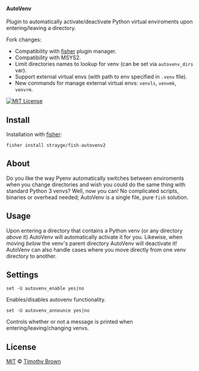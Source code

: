 #### AutoVenv

Plugin to automatically activate/deactivate Python virtual enviroments upon entering/leaving a directory.

Fork changes:

- Compatibility with [fisher](https://github.com/jorgebucaran/fisher) plugin manager.
- Compatibility with MSYS2.
- Limit directories names to lookup for venv (can be set via `autovenv_dirs` var).
- Support external virtual envs (with path to env specified in `.venv` file).
- New commands for manage external virtual envs: `venvls`, `venvmk`, `venvrm`.

[![MIT License][license-badge]](/LICENSE)
</br>

## Install
Installation with [fisher](https://github.com/jorgebucaran/fisher):

    fisher install strayge/fish-autovenv2

## About
Do you like the way Pyenv automatically switches between enviroments when you change directories and wish
you could do the same thing with standard Python 3 venvs? Well, now you can! No complicated scripts,
binaries or overhead needed; AutoVenv is a single file, pure `fish` solution.

## Usage
Upon entering a directory that contains a Python venv (or any directory *above* it) AutoVenv will automatically
activate it for you. Likewise, when moving *below* the venv's parent directory AutoVenv will deactivate it!
AutoVenv can also handle cases where you move directly from one venv directory to another.

## Settings
    set -U autovenv_enable yes|no
Enables/disables autovenv functionality.

    set -U autovenv_announce yes|no
Controls whether or not a message is printed when entering/leaving/changing venvs.

## License
[MIT][mit] © [Timothy Brown][author]

[author]: https://github.com/timothybrown
[license-badge]: https://img.shields.io/badge/license-MIT-007EC7.svg?style=flat-square
[mit]: http://opensource.org/licenses/MIT
